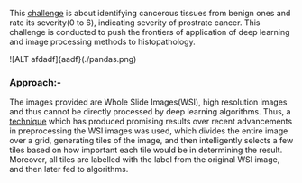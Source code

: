 This [challenge](https://www.kaggle.com/c/prostate-cancer-grade-assessment) is about identifying cancerous tissues from benign ones and rate its severity(0 to 6), indicating severity of prostrate cancer. This challenge is conducted to push the frontiers of application of deep learning and image processing methods to histopathology.  

![ALT afdadf]{aadf}(./pandas.png)

### Approach:-  

The images provided are Whole Slide Images(WSI), high resolution images and thus cannot be directly processed by deep learning algorithms. Thus, a [technique](https://developer.ibm.com/technologies/data-science/articles/an-automatic-method-to-identify-tissues-from-big-whole-slide-images-pt1/) which has produced promising results over recent advancements in preprocessing the WSI images was used, which divides the entire image over a grid, generating tiles of the image, and then intelligently selects a few tiles based on how important each tile would be in determining the result. Moreover, all tiles are labelled with the label from the original WSI image, and then later fed to algorithms.  



